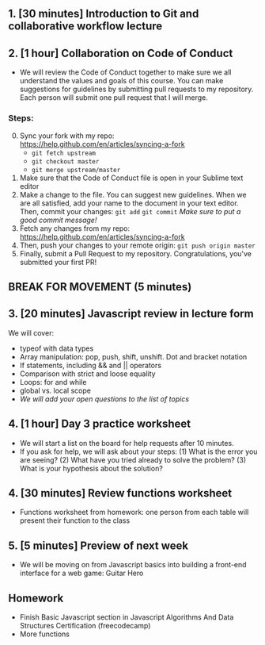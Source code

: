 ## 1. [30 minutes] Introduction to Git and collaborative workflow lecture

## 2. [1 hour] Collaboration on Code of Conduct
- We will review the Code of Conduct together to make sure we all understand the values and goals of this course. You can make suggestions for guidelines by submitting pull requests to my repository. Each person will submit one pull request that I will merge.
### Steps:
0. Sync your fork with my repo: https://help.github.com/en/articles/syncing-a-fork 
	* `git fetch upstream` 
	* `git checkout master` 
	* `git merge upstream/master`
1. Make sure that the Code of Conduct file is open in your Sublime text editor
2. Make a change to the file. You can suggest new guidelines. When we are all satisfied, add your name to the document in your text editor. Then, commit your changes: `git add` `git commit`
*Make sure to put a good commit message!*
3. Fetch any changes from my repo: https://help.github.com/en/articles/syncing-a-fork
4. Then, push your changes to your remote origin: `git push origin master`
5. Finally, submit a Pull Request to my repository. Congratulations, you've submitted your first PR!

## BREAK FOR MOVEMENT (5 minutes)

## 3. [20 minutes] Javascript review in lecture form
We will cover:
- typeof with data types
- Array manipulation: pop, push, shift, unshift. Dot and bracket notation
- If statements, including && and || operators
- Comparison with strict and loose equality
- Loops: for and while
- global vs. local scope
- *We will add your open questions to the list of topics*

## 4. [1 hour] Day 3 practice worksheet
- We will start a list on the board for help requests after 10 minutes.
- If you ask for help, we will ask about your steps: (1) What is the error you are seeing? (2) What have you tried already to solve the problem? (3) What is your hypothesis about the solution?


## 4. [30 minutes] Review functions worksheet
- Functions worksheet from homework: one person from each table will present their function to the class

## 5. [5 minutes] Preview of next week
- We will be moving on from Javascript basics into building a front-end interface for a web game: Guitar Hero

## Homework
- Finish Basic Javascript section in Javascript Algorithms And Data Structures Certification (freecodecamp)
- More functions